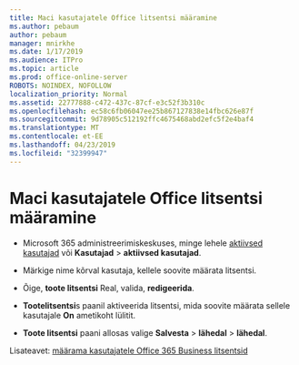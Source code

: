 ```yaml
---
title: Maci kasutajatele Office litsentsi määramine
ms.author: pebaum
author: pebaum
manager: mnirkhe
ms.date: 1/17/2019
ms.audience: ITPro
ms.topic: article
ms.prod: office-online-server
ROBOTS: NOINDEX, NOFOLLOW
localization_priority: Normal
ms.assetid: 22777888-c472-437c-87cf-e3c52f3b310c
ms.openlocfilehash: ec58c6fb06047ee25b867127838e14fbc626e87f
ms.sourcegitcommit: 9d78905c512192ffc4675468abd2efc5f2e4baf4
ms.translationtype: MT
ms.contentlocale: et-EE
ms.lasthandoff: 04/23/2019
ms.locfileid: "32399947"
---
```

# <a name="how-to-assign-office-licenses-to-mac-users"></a>Maci kasutajatele Office litsentsi määramine

- Microsoft 365 administreerimiskeskuses, minge lehele [aktiivsed kasutajad](https://go.microsoft.com/fwlink/p/?linkid=834822) või **Kasutajad** \> **aktiivsed kasutajad**.
    
- Märkige nime kõrval kasutaja, kellele soovite määrata litsentsi.
    
- Õige, **toote litsentsi** Real, valida, **redigeerida**.
    
- **Tootelitsentsi**s paanil aktiveerida litsentsi, mida soovite määrata sellele kasutajale **On** ametikoht lülitit. 
    
- **Toote litsentsi** paani allosas valige **Salvesta** \> **lähedal** \> **lähedal**.
    
Lisateavet: [määrama kasutajatele Office 365 Business litsentsid](https://docs.microsoft.com/office365/admin/subscriptions-and-billing/assign-licenses-to-users)
  

